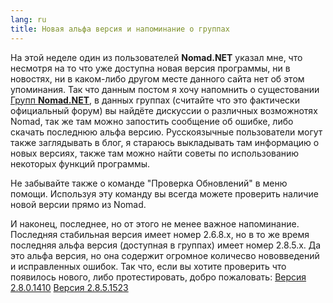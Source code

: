```yaml
---
lang: ru
title: Новая альфа версия и напоминание о группах
---
```

На этой неделе один из пользователей **Nomad.NET** указал мне, что несмотря на то что уже доступна новая версия программы, ни в новостях, ни в каком-либо другом месте данного сайта нет об этом упоминания. Так что данным постом я хочу напомнить о сущестовании [Групп **Nomad.NET**](https://groups.google.com/group/nomad-net), в данных группах (считайте что это фактически официальный форум) вы найдёте дискуссии о различных возможнотях Nomad, так же там можно запостить сообщение об ошибке, либо скачать последнюю альфа версию. Русскоязычные пользователи могут также заглядывать в блог, я стараюсь выкладывать там информацию о новых версиях, также там можно найти советы по использованию некоторых функций программы.

Не забывайте также о команде "Проверка Обновлений" в меню помощи. Используя эту команду вы всегда можете проверить наличие новой версии прямо из Nomad.

И наконец, последнее, но от этого не менее важное напоминание. Последняя стабильная версия имеет номер 2.6.8.x, но в то же время последняя альфа версия (доступная в группах) имеет номер 2.8.5.x. Да это альфа версия, но она содержит огромное количесво нововведений и исправленных ошибок. Так что, если вы хотите проверить что появилось нового, либо протестировать, добро пожаловать:
[Версия 2.8.0.1410](https://groups.google.com/group/nomad-net/browse_thread/thread/28c1165a1cde1e4d)
[Версия 2.8.5.1523](https://groups.google.com/group/nomad-net/browse_thread/thread/9f2d5a932dd91f57)
